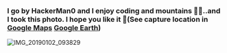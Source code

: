 ### I go by HackerMan0 and I enjoy coding and mountains 👨‍💻..and I took this photo. I hope you like it 🙂(See capture location in [Google Maps](https://www.google.com/maps/place/40%C2%B016'00.6%22N+105%C2%B035'32.9%22W/@40.2666653,-105.59393,18z/data=!4m6!3m5!1s0!7e2!8m2!3d40.266839!4d-105.592483) [Google Earth](https://earth.google.com/web/search/40%c2%b016%2700.6%22N+105%c2%b035%2732.9%22W/@40.2668333,-105.5924722,3488.8374195a,783.28527586d,35y,0h,45t,0r/data=CmAaNhIwGet99JcnIkRAIYGyhBDrZVrAKhw0MMKwMTYnMDAuNiJOIDEwNcKwMzUnMzIuOSJXGAIgASImCiQJ_hIYBfsjREARq6W4cMYYREAZCPxL_OdlWsAhbmzqM51sWsAoAg))
![IMG_20190102_093829](https://user-images.githubusercontent.com/32135045/117208528-3a1ae080-adc3-11eb-8142-61084f3aab82.jpg)


<!--
**wallind/wallind** is a ✨ _special_ ✨ repository because its `README.md` (this file) appears on your GitHub profile.

Here are some ideas to get you started:

- 🔭 I’m currently working on ...
- 🌱 I’m currently learning ...
- 👯 I’m looking to collaborate on ...
- 🤔 I’m looking for help with ...
- 💬 Ask me about ...
- 📫 How to reach me: ...
- 😄 Pronouns: ...
- ⚡ Fun fact: ...
-->
